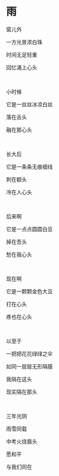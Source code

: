 # 雨

窗儿外

一方光景浓白珠

时间无足轻重

回忆涌上心头

<br />

小时候

它是一丝丝冰凉白丝

落在舌头

融在那心头

<br />

长大后

它是一条条无痕细线

刺在额头

冷在人心头

<br />

后来啊

它是一点点圆圆白豆

掉在吾头

愁在我心头

<br />

现在啊

它是一颗颗金色大豆

打在心头

疼也在心头

<br />

以至于

一把把花花绿绿之伞

如同一层层无形隔膜

我隔在这头

现实隔在那头

<br />

三年光阴

雨雪同载

中考火烧眉头

愿和平

与我们同在

